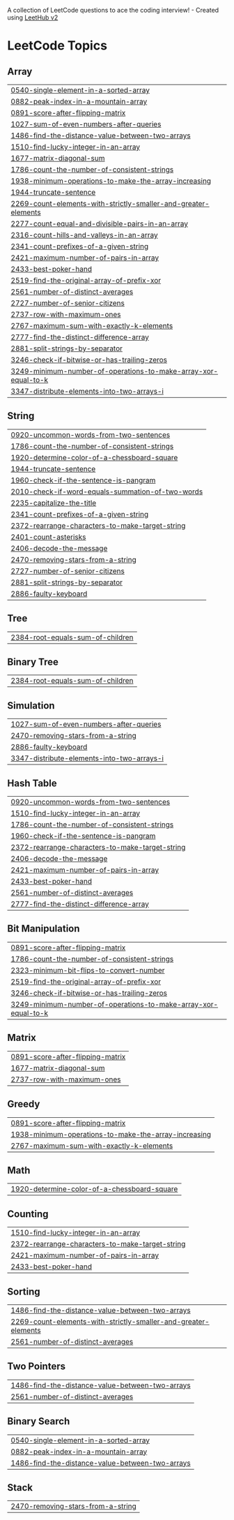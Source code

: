 A collection of LeetCode questions to ace the coding interview! - Created using [LeetHub v2](https://github.com/arunbhardwaj/LeetHub-2.0)
<!---LeetCode Topics Start-->
# LeetCode Topics
## Array
|  |
| ------- |
| [0540-single-element-in-a-sorted-array](https://github.com/kaimai33/leetcode_study/tree/master/0540-single-element-in-a-sorted-array) |
| [0882-peak-index-in-a-mountain-array](https://github.com/kaimai33/leetcode_study/tree/master/0882-peak-index-in-a-mountain-array) |
| [0891-score-after-flipping-matrix](https://github.com/kaimai33/leetcode_study/tree/master/0891-score-after-flipping-matrix) |
| [1027-sum-of-even-numbers-after-queries](https://github.com/kaimai33/leetcode_study/tree/master/1027-sum-of-even-numbers-after-queries) |
| [1486-find-the-distance-value-between-two-arrays](https://github.com/kaimai33/leetcode_study/tree/master/1486-find-the-distance-value-between-two-arrays) |
| [1510-find-lucky-integer-in-an-array](https://github.com/kaimai33/leetcode_study/tree/master/1510-find-lucky-integer-in-an-array) |
| [1677-matrix-diagonal-sum](https://github.com/kaimai33/leetcode_study/tree/master/1677-matrix-diagonal-sum) |
| [1786-count-the-number-of-consistent-strings](https://github.com/kaimai33/leetcode_study/tree/master/1786-count-the-number-of-consistent-strings) |
| [1938-minimum-operations-to-make-the-array-increasing](https://github.com/kaimai33/leetcode_study/tree/master/1938-minimum-operations-to-make-the-array-increasing) |
| [1944-truncate-sentence](https://github.com/kaimai33/leetcode_study/tree/master/1944-truncate-sentence) |
| [2269-count-elements-with-strictly-smaller-and-greater-elements](https://github.com/kaimai33/leetcode_study/tree/master/2269-count-elements-with-strictly-smaller-and-greater-elements) |
| [2277-count-equal-and-divisible-pairs-in-an-array](https://github.com/kaimai33/leetcode_study/tree/master/2277-count-equal-and-divisible-pairs-in-an-array) |
| [2316-count-hills-and-valleys-in-an-array](https://github.com/kaimai33/leetcode_study/tree/master/2316-count-hills-and-valleys-in-an-array) |
| [2341-count-prefixes-of-a-given-string](https://github.com/kaimai33/leetcode_study/tree/master/2341-count-prefixes-of-a-given-string) |
| [2421-maximum-number-of-pairs-in-array](https://github.com/kaimai33/leetcode_study/tree/master/2421-maximum-number-of-pairs-in-array) |
| [2433-best-poker-hand](https://github.com/kaimai33/leetcode_study/tree/master/2433-best-poker-hand) |
| [2519-find-the-original-array-of-prefix-xor](https://github.com/kaimai33/leetcode_study/tree/master/2519-find-the-original-array-of-prefix-xor) |
| [2561-number-of-distinct-averages](https://github.com/kaimai33/leetcode_study/tree/master/2561-number-of-distinct-averages) |
| [2727-number-of-senior-citizens](https://github.com/kaimai33/leetcode_study/tree/master/2727-number-of-senior-citizens) |
| [2737-row-with-maximum-ones](https://github.com/kaimai33/leetcode_study/tree/master/2737-row-with-maximum-ones) |
| [2767-maximum-sum-with-exactly-k-elements](https://github.com/kaimai33/leetcode_study/tree/master/2767-maximum-sum-with-exactly-k-elements) |
| [2777-find-the-distinct-difference-array](https://github.com/kaimai33/leetcode_study/tree/master/2777-find-the-distinct-difference-array) |
| [2881-split-strings-by-separator](https://github.com/kaimai33/leetcode_study/tree/master/2881-split-strings-by-separator) |
| [3246-check-if-bitwise-or-has-trailing-zeros](https://github.com/kaimai33/leetcode_study/tree/master/3246-check-if-bitwise-or-has-trailing-zeros) |
| [3249-minimum-number-of-operations-to-make-array-xor-equal-to-k](https://github.com/kaimai33/leetcode_study/tree/master/3249-minimum-number-of-operations-to-make-array-xor-equal-to-k) |
| [3347-distribute-elements-into-two-arrays-i](https://github.com/kaimai33/leetcode_study/tree/master/3347-distribute-elements-into-two-arrays-i) |
## String
|  |
| ------- |
| [0920-uncommon-words-from-two-sentences](https://github.com/kaimai33/leetcode_study/tree/master/0920-uncommon-words-from-two-sentences) |
| [1786-count-the-number-of-consistent-strings](https://github.com/kaimai33/leetcode_study/tree/master/1786-count-the-number-of-consistent-strings) |
| [1920-determine-color-of-a-chessboard-square](https://github.com/kaimai33/leetcode_study/tree/master/1920-determine-color-of-a-chessboard-square) |
| [1944-truncate-sentence](https://github.com/kaimai33/leetcode_study/tree/master/1944-truncate-sentence) |
| [1960-check-if-the-sentence-is-pangram](https://github.com/kaimai33/leetcode_study/tree/master/1960-check-if-the-sentence-is-pangram) |
| [2010-check-if-word-equals-summation-of-two-words](https://github.com/kaimai33/leetcode_study/tree/master/2010-check-if-word-equals-summation-of-two-words) |
| [2235-capitalize-the-title](https://github.com/kaimai33/leetcode_study/tree/master/2235-capitalize-the-title) |
| [2341-count-prefixes-of-a-given-string](https://github.com/kaimai33/leetcode_study/tree/master/2341-count-prefixes-of-a-given-string) |
| [2372-rearrange-characters-to-make-target-string](https://github.com/kaimai33/leetcode_study/tree/master/2372-rearrange-characters-to-make-target-string) |
| [2401-count-asterisks](https://github.com/kaimai33/leetcode_study/tree/master/2401-count-asterisks) |
| [2406-decode-the-message](https://github.com/kaimai33/leetcode_study/tree/master/2406-decode-the-message) |
| [2470-removing-stars-from-a-string](https://github.com/kaimai33/leetcode_study/tree/master/2470-removing-stars-from-a-string) |
| [2727-number-of-senior-citizens](https://github.com/kaimai33/leetcode_study/tree/master/2727-number-of-senior-citizens) |
| [2881-split-strings-by-separator](https://github.com/kaimai33/leetcode_study/tree/master/2881-split-strings-by-separator) |
| [2886-faulty-keyboard](https://github.com/kaimai33/leetcode_study/tree/master/2886-faulty-keyboard) |
## Tree
|  |
| ------- |
| [2384-root-equals-sum-of-children](https://github.com/kaimai33/leetcode_study/tree/master/2384-root-equals-sum-of-children) |
## Binary Tree
|  |
| ------- |
| [2384-root-equals-sum-of-children](https://github.com/kaimai33/leetcode_study/tree/master/2384-root-equals-sum-of-children) |
## Simulation
|  |
| ------- |
| [1027-sum-of-even-numbers-after-queries](https://github.com/kaimai33/leetcode_study/tree/master/1027-sum-of-even-numbers-after-queries) |
| [2470-removing-stars-from-a-string](https://github.com/kaimai33/leetcode_study/tree/master/2470-removing-stars-from-a-string) |
| [2886-faulty-keyboard](https://github.com/kaimai33/leetcode_study/tree/master/2886-faulty-keyboard) |
| [3347-distribute-elements-into-two-arrays-i](https://github.com/kaimai33/leetcode_study/tree/master/3347-distribute-elements-into-two-arrays-i) |
## Hash Table
|  |
| ------- |
| [0920-uncommon-words-from-two-sentences](https://github.com/kaimai33/leetcode_study/tree/master/0920-uncommon-words-from-two-sentences) |
| [1510-find-lucky-integer-in-an-array](https://github.com/kaimai33/leetcode_study/tree/master/1510-find-lucky-integer-in-an-array) |
| [1786-count-the-number-of-consistent-strings](https://github.com/kaimai33/leetcode_study/tree/master/1786-count-the-number-of-consistent-strings) |
| [1960-check-if-the-sentence-is-pangram](https://github.com/kaimai33/leetcode_study/tree/master/1960-check-if-the-sentence-is-pangram) |
| [2372-rearrange-characters-to-make-target-string](https://github.com/kaimai33/leetcode_study/tree/master/2372-rearrange-characters-to-make-target-string) |
| [2406-decode-the-message](https://github.com/kaimai33/leetcode_study/tree/master/2406-decode-the-message) |
| [2421-maximum-number-of-pairs-in-array](https://github.com/kaimai33/leetcode_study/tree/master/2421-maximum-number-of-pairs-in-array) |
| [2433-best-poker-hand](https://github.com/kaimai33/leetcode_study/tree/master/2433-best-poker-hand) |
| [2561-number-of-distinct-averages](https://github.com/kaimai33/leetcode_study/tree/master/2561-number-of-distinct-averages) |
| [2777-find-the-distinct-difference-array](https://github.com/kaimai33/leetcode_study/tree/master/2777-find-the-distinct-difference-array) |
## Bit Manipulation
|  |
| ------- |
| [0891-score-after-flipping-matrix](https://github.com/kaimai33/leetcode_study/tree/master/0891-score-after-flipping-matrix) |
| [1786-count-the-number-of-consistent-strings](https://github.com/kaimai33/leetcode_study/tree/master/1786-count-the-number-of-consistent-strings) |
| [2323-minimum-bit-flips-to-convert-number](https://github.com/kaimai33/leetcode_study/tree/master/2323-minimum-bit-flips-to-convert-number) |
| [2519-find-the-original-array-of-prefix-xor](https://github.com/kaimai33/leetcode_study/tree/master/2519-find-the-original-array-of-prefix-xor) |
| [3246-check-if-bitwise-or-has-trailing-zeros](https://github.com/kaimai33/leetcode_study/tree/master/3246-check-if-bitwise-or-has-trailing-zeros) |
| [3249-minimum-number-of-operations-to-make-array-xor-equal-to-k](https://github.com/kaimai33/leetcode_study/tree/master/3249-minimum-number-of-operations-to-make-array-xor-equal-to-k) |
## Matrix
|  |
| ------- |
| [0891-score-after-flipping-matrix](https://github.com/kaimai33/leetcode_study/tree/master/0891-score-after-flipping-matrix) |
| [1677-matrix-diagonal-sum](https://github.com/kaimai33/leetcode_study/tree/master/1677-matrix-diagonal-sum) |
| [2737-row-with-maximum-ones](https://github.com/kaimai33/leetcode_study/tree/master/2737-row-with-maximum-ones) |
## Greedy
|  |
| ------- |
| [0891-score-after-flipping-matrix](https://github.com/kaimai33/leetcode_study/tree/master/0891-score-after-flipping-matrix) |
| [1938-minimum-operations-to-make-the-array-increasing](https://github.com/kaimai33/leetcode_study/tree/master/1938-minimum-operations-to-make-the-array-increasing) |
| [2767-maximum-sum-with-exactly-k-elements](https://github.com/kaimai33/leetcode_study/tree/master/2767-maximum-sum-with-exactly-k-elements) |
## Math
|  |
| ------- |
| [1920-determine-color-of-a-chessboard-square](https://github.com/kaimai33/leetcode_study/tree/master/1920-determine-color-of-a-chessboard-square) |
## Counting
|  |
| ------- |
| [1510-find-lucky-integer-in-an-array](https://github.com/kaimai33/leetcode_study/tree/master/1510-find-lucky-integer-in-an-array) |
| [2372-rearrange-characters-to-make-target-string](https://github.com/kaimai33/leetcode_study/tree/master/2372-rearrange-characters-to-make-target-string) |
| [2421-maximum-number-of-pairs-in-array](https://github.com/kaimai33/leetcode_study/tree/master/2421-maximum-number-of-pairs-in-array) |
| [2433-best-poker-hand](https://github.com/kaimai33/leetcode_study/tree/master/2433-best-poker-hand) |
## Sorting
|  |
| ------- |
| [1486-find-the-distance-value-between-two-arrays](https://github.com/kaimai33/leetcode_study/tree/master/1486-find-the-distance-value-between-two-arrays) |
| [2269-count-elements-with-strictly-smaller-and-greater-elements](https://github.com/kaimai33/leetcode_study/tree/master/2269-count-elements-with-strictly-smaller-and-greater-elements) |
| [2561-number-of-distinct-averages](https://github.com/kaimai33/leetcode_study/tree/master/2561-number-of-distinct-averages) |
## Two Pointers
|  |
| ------- |
| [1486-find-the-distance-value-between-two-arrays](https://github.com/kaimai33/leetcode_study/tree/master/1486-find-the-distance-value-between-two-arrays) |
| [2561-number-of-distinct-averages](https://github.com/kaimai33/leetcode_study/tree/master/2561-number-of-distinct-averages) |
## Binary Search
|  |
| ------- |
| [0540-single-element-in-a-sorted-array](https://github.com/kaimai33/leetcode_study/tree/master/0540-single-element-in-a-sorted-array) |
| [0882-peak-index-in-a-mountain-array](https://github.com/kaimai33/leetcode_study/tree/master/0882-peak-index-in-a-mountain-array) |
| [1486-find-the-distance-value-between-two-arrays](https://github.com/kaimai33/leetcode_study/tree/master/1486-find-the-distance-value-between-two-arrays) |
## Stack
|  |
| ------- |
| [2470-removing-stars-from-a-string](https://github.com/kaimai33/leetcode_study/tree/master/2470-removing-stars-from-a-string) |
<!---LeetCode Topics End-->